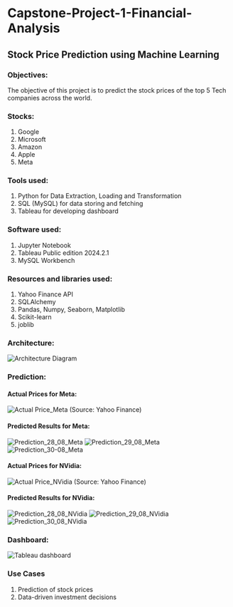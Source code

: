 # Capstone-Project-1-Financial-Analysis

## Stock Price Prediction using Machine Learning

### Objectives:
The objective of this project is to predict the stock prices of the top 5 Tech companies across the world.

### Stocks:
1. Google
2. Microsoft
3. Amazon
4. Apple
5. Meta

### Tools used:
1. Python for Data Extraction, Loading and Transformation
2. SQL (MySQL) for data storing and fetching
3. Tableau for developing dashboard

### Software used:
1. Jupyter Notebook
2. Tableau Public edition 2024.2.1
3. MySQL Workbench

### Resources and libraries used:
1. Yahoo Finance API
2. SQLAlchemy
3. Pandas, Numpy, Seaborn, Matplotlib
4. Scikit-learn
5. joblib

### Architecture:
![Architecture Diagram](https://github.com/user-attachments/assets/0222c3cb-90f7-4d0f-ade0-42ab43405632)

### Prediction:
#### Actual Prices for Meta:
![Actual Price_Meta](https://github.com/user-attachments/assets/e7c281ee-9eb1-4098-adc7-aebb36b120a9)
(Source: Yahoo Finance)

#### Predicted Results for Meta:
![Prediction_28_08_Meta](https://github.com/user-attachments/assets/c7a1cd1b-3359-4bde-8250-b9dd9dd76d77) 
![Prediction_29_08_Meta](https://github.com/user-attachments/assets/bb3e4a20-9ddb-444b-a466-5c793c29104f) 
![Prediction_30-08_Meta](https://github.com/user-attachments/assets/90512a7e-edef-498d-af43-88939b9445df) 

#### Actual Prices for NVidia:
![Actual Price_NVidia](https://github.com/user-attachments/assets/111c944d-d319-45b8-adfd-608ae88cbba3)
(Source: Yahoo Finance)

#### Predicted Results for NVidia:
![Prediction_28_08_NVidia](https://github.com/user-attachments/assets/cc08ea13-b538-4b17-b26d-6ac4821ea5ae) 
![Prediction_29_08_NVidia](https://github.com/user-attachments/assets/ecadbd1a-dee5-49fc-99ea-353b5ba43ae7) 
![Prediction_30_08_NVidia](https://github.com/user-attachments/assets/f7e59c80-4d76-445e-bbd4-8fc41ecf3b48)

### Dashboard:
![Tableau dashboard](https://github.com/user-attachments/assets/a7ecdb8a-970b-400f-ae3e-b5e7b3f29a2b)

### Use Cases
1. Prediction of stock prices
2. Data-driven investment decisions
